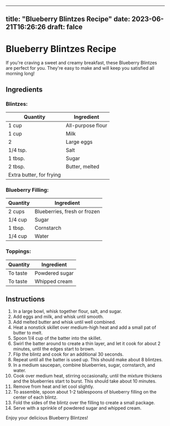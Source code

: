 
---
title: "Blueberry Blintzes Recipe"
date: 2023-06-21T16:26:26
draft: falce
---

# Blueberry Blintzes Recipe

If you're craving a sweet and creamy breakfast, these Blueberry Blintzes are perfect for you. They're easy to make and will keep you satisfied all morning long!

## Ingredients

### Blintzes:

| Quantity | Ingredient |
| - | - |
| 1 cup | All-purpose flour |
| 1 cup | Milk |
| 2 | Large eggs |
| 1/4 tsp. | Salt |
| 1 tbsp. | Sugar |
| 2 tbsp. | Butter, melted |
| Extra butter, for frying |

### Blueberry Filling:

| Quantity | Ingredient |
| - | - |
| 2 cups | Blueberries, fresh or frozen |
| 1/4 cup | Sugar |
| 1 tbsp. | Cornstarch |
| 1/4 cup | Water |

### Toppings:

| Quantity | Ingredient |
| - | - |
| To taste | Powdered sugar |
| To taste | Whipped cream |

## Instructions

1. In a large bowl, whisk together flour, salt, and sugar.
2. Add eggs and milk, and whisk until smooth.
3. Add melted butter and whisk until well combined.
4. Heat a nonstick skillet over medium-high heat and add a small pat of butter to melt.
5. Spoon 1/4 cup of the batter into the skillet.
6. Swirl the batter around to create a thin layer, and let it cook for about 2 minutes, until the edges start to brown.
7. Flip the blintz and cook for an additional 30 seconds.
8. Repeat until all the batter is used up. This should make about 8 blintzes.
9. In a medium saucepan, combine blueberries, sugar, cornstarch, and water.
10. Cook over medium heat, stirring occasionally, until the mixture thickens and the blueberries start to burst. This should take about 10 minutes.
11. Remove from heat and let cool slightly.
12. To assemble, spoon about 1-2 tablespoons of blueberry filling on the center of each blintz.
13. Fold the sides of the blintz over the filling to create a small package.
14. Serve with a sprinkle of powdered sugar and whipped cream.

Enjoy your delicious Blueberry Blintzes!

